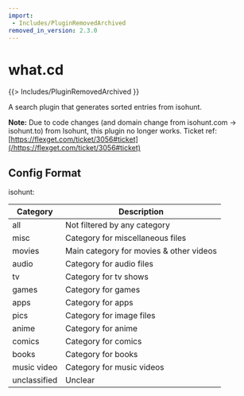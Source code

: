 ```yaml
---
import:
 - Includes/PluginRemovedArchived
removed_in_version: 2.3.0
---
```

# what.cd
{{> Includes/PluginRemovedArchived }}

A search plugin that generates sorted entries from isohunt.

**Note:** Due to code changes (and domain change from isohunt.com -> isohunt.to) from Isohunt, this plugin no longer works. Ticket ref: [https://flexget.com/ticket/3056#ticket](/https://flexget.com/ticket/3056#ticket)

## Config Format
isohunt: <category>


| **Category** | **Description** |
| --- | --- |
| all | Not filtered by any category |
| misc | Category for miscellaneous files |
| movies | Main category for movies & other videos |
| audio | Category for audio files |
| tv | Category for tv shows |
| games | Category for games |
| apps | Category for apps |
| pics | Category for image files |
| anime | Category for anime |
| comics | Category for comics |
| books | Category for books |
| music video | Category for music videos |
| unclassified | Unclear |




